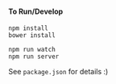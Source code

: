 #### To Run/Develop

```
npm install
bower install

npm run watch
npm run server
```

See `package.json` for details :)
